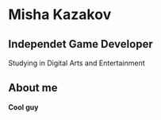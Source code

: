 # Misha Kazakov
## Independet Game Developer
Studying in Digital Arts and Entertainment 
## About me 
**Cool guy**
